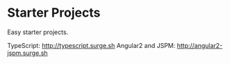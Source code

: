 # Starter Projects

Easy starter projects.

TypeScript: http://typescript.surge.sh
Angular2 and JSPM: http://angular2-jspm.surge.sh